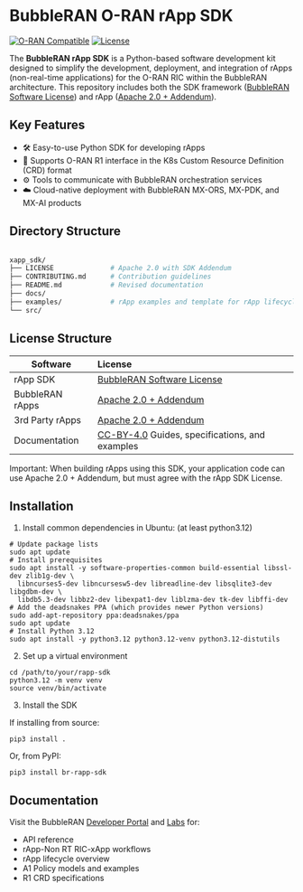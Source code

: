 # BubbleRAN O-RAN rApp SDK

[![O-RAN Compatible](https://img.shields.io/badge/O--RAN_Compatible-v2.1-green)](https://www.o-ran.org)
[![License](https://img.shields.io/badge/License-Apache_2.0_With_SDK_Addendum-blue.svg)](LICENSE)

The **BubbleRAN rApp SDK** is a Python-based software development kit designed to simplify the development, deployment, and integration of rApps (non-real-time applications) for the O-RAN RIC within the BubbleRAN architecture.
This repository includes both the SDK framework ([BubbleRAN Software License](https://bubbleran.com/resources/files/BubbleRAN_Licence-Agreement-1.3.pdf)) and rApp ([Apache 2.0 + Addendum](https://github.com/bubbleran/rApp_sdk/blob/main/LICENSE)).

## Key Features
- 🛠️ Easy-to-use Python SDK for developing rApps
- 📡 Supports O-RAN R1 interface in the K8s Custom Resource Definition (CRD) format
- ⚙️ Tools to communicate with BubbleRAN orchestration services
- ☁️ Cloud-native deployment with BubbleRAN MX-ORS, MX-PDK, and MX-AI products

## Directory Structure

```bash

xapp_sdk/
├── LICENSE              # Apache 2.0 with SDK Addendum
├── CONTRIBUTING.md      # Contribution guidelines
├── README.md            # Revised documentation
├── docs/
├── examples/            # rApp examples and template for rApp lifecycle management (LCM) 
└── src/

```


## License Structure

| Software  | License |
| ------------- |:-------------|
| rApp SDK				    | [BubbleRAN Software License](https://bubbleran.com/resources/files/BubbleRAN_Licence-Agreement-1.3.pdf) |
| BubbleRAN rApps		  | [Apache 2.0 + Addendum](https://github.com/bubbleran/xapp_sdk/blob/main/LICENSE) |
| 3rd Party rApps			| [Apache 2.0 + Addendum](https://github.com/bubbleran/xapp_sdk/blob/main/LICENSE)  | 
| Documentation				| [CC-BY-4.0](https://creativecommons.org/licenses/by/4.0/deed.en)	Guides, specifications, and examples | 

Important: When building rApps using this SDK, your application code can use Apache 2.0 + Addendum, but must agree with the rApp SDK License.


## Installation

1. Install common dependencies in Ubuntu: (at least python3.12)

```
# Update package lists
sudo apt update
# Install prerequisites
sudo apt install -y software-properties-common build-essential libssl-dev zlib1g-dev \
  libncurses5-dev libncursesw5-dev libreadline-dev libsqlite3-dev libgdbm-dev \
  libdb5.3-dev libbz2-dev libexpat1-dev liblzma-dev tk-dev libffi-dev
# Add the deadsnakes PPA (which provides newer Python versions)
sudo add-apt-repository ppa:deadsnakes/ppa
sudo apt update
# Install Python 3.12
sudo apt install -y python3.12 python3.12-venv python3.12-distutils
```

2. Set up a virtual environment

```
cd /path/to/your/rapp-sdk
python3.12 -m venv venv
source venv/bin/activate
```

3. Install the SDK

If installing from source:

```
pip3 install .
```
Or, from PyPI:
```
pip3 install br-rapp-sdk
```

## Documentation
Visit the BubbleRAN [Developer Portal](http://bubbleran.com/docs/devops-guide/odin/Odin/Overview) and [Labs](http://bubbleran.com/docs/user-guide/rapp-training/prerequisites) for:

- API reference
- rApp-Non RT RIC-xApp workflows
- rApp lifecycle overview
- A1 Policy models and examples
- R1 CRD specifications